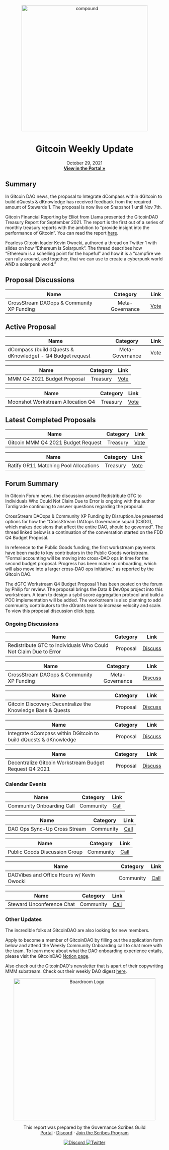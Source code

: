<p align="center">
  <a href="http://app.boardroom.info/gitcoin">
    <img src="https://s.gitcoin.co/static/v2/images/presskit/logotype.f06a89bd4582.svg" alt="compound" width="400" />
  </a>
  <h1 align="center">Gitcoin Weekly Update</h1>
  <p align="center">
    October 29, 2021
  <br />
  <a href="http://app.boardroom.info/gitcoin"><strong>View in the Portal »</strong></a>
  <br />
  </p>
</p>

## Summary

In Gitcoin DAO news, the proposal to Integrate dCompass within dGitcoin to build dQuests & dKnowledge has received feedback from the required amount of Stewards 1. The proposal is now live on Snapshot 1 until Nov 7th.

Gitcoin Financial Reporting by Elliot from Llama presented the GitcoinDAO Treasury Report for September 2021. The report is the first out of a series of monthly treasury reports with the ambition to “provide insight into the performance of Gitcoin”. You can read the report <a href="https://www.canva.com/design/DAEs4t7TzsE/Q2--4jnA6n5W4s9kgsQgzg/view?utm_content=DAEs4t7TzsE&utm_campaign=designshare&utm_medium=link&utm_source=publishsharelink">here</a>.

Fearless Gitcoin leader Kevin Owocki, authored a thread on Twitter 1 with slides on how “Ethereum is Solarpunk”. The thread describes how “Ethereum is a schelling point for the hopeful” and how it is a “campfire we can rally around, and together, that we can use to create a cyberpunk world AND a solarpunk world.”


## Proposal Discussions

| Name          | Category      | Link   |
| ------------- |:-------------:| :-----:|
| CrossStream DAOops & Community XP Funding | Meta-Governance | [Vote](https://gov.gitcoin.co/t/crossstream-daoops-community-xp-funding/8883)

## Active Proposal

| Name          | Category      | Link   |
| ------------- |:-------------:| :-----:|
| dCompass (build dQuests & dKnowledge) - Q4 Budget request | Meta-Governance | [Vote](https://snapshot.org/#/gitcoindao.eth/proposal/0x230bcb7d3548048fc94e5745f7934d80bfc357632af1038cb0941fc54fbae021)

| Name          | Category      | Link   |
| ------------- |:-------------:| :-----:|
| MMM Q4 2021 Budget Proposal | Treasury | [Vote](https://www.withtally.com/governance/gitcoin/proposal/7)

| Name          | Category      | Link   |
| ------------- |:-------------:| :-----:|
| Moonshot Workstream Allocation Q4 | Treasury | [Vote](https://www.withtally.com/governance/gitcoin/proposal/8)

## Latest Completed Proposals

| Name          | Category      | Link   |
| ------------- |:-------------:| :-----:|
| Gitcoin MMM Q4 2021 Budget Request | Treasury | [Vote](https://snapshot.org/#/gitcoindao.eth/proposal/QmZbt14YZBzLtx4umQ9hxSwxZFRsV8BNr9VV7dGoKRsDLT)

| Name          | Category      | Link   |
| ------------- |:-------------:| :-----:|
| Ratify GR11 Matching Pool Allocations | Treasury | [Vote](https://snapshot.org/#/gitcoindao.eth/proposal/QmSRTDaRckWkWBBAHDXXyatMFLUZcFjSCkvHSBuC84fgbf)

## Forum Summary

In Gitcoin Forum news, the discussion around Redistribute GTC to Individuals Who Could Not Claim Due to Error is ongoing with the author Tardigrade continuing to answer questions regarding the proposal.

CrossStream DAOops & Community XP Funding by DisruptionJoe presented options for how the “CrossStream DAOops Governance squad (CSDG), which makes decisions that affect the entire DAO, should be governed”. The thread linked below is a continuation of the conversation started on the FDD Q4 Budget Proposal.

In reference to the Public Goods funding, the first workstream payments have been made to key contributors in the Public Goods workstream. "Formal accounting will be moving into cross-DAO ops in time for the second budget proposal. Progress has been made on onboarding, which will also move into a larger cross-DAO ops initiative," as reported by the Gitcoin DAO.

The dGTC Workstream Q4 Budget Proposal 1 has been posted on the forum by Philip for review. The proposal brings the Data & DevOps project into this workstream. A team to design a sybil score aggregation protocol and build a POC implementation will be added. The workstream is also planning to add community contributors to the dGrants team to increase velocity and scale. To view this proposal discussion click <a href="https://gov.gitcoin.co/t/proposal-decentralize-gitcoin-workstream-budget-request-q4-2021/8895">here</a>.

### Ongoing Discussions

| Name          | Category      | Link   |
| ------------- |:-------------:| :-----:|
| Redistribute GTC to Individuals Who Could Not Claim Due to Error | Proposal | [Discuss](https://gov.gitcoin.co/t/proposal-redistribute-gtc-to-individuals-who-could-not-claim-due-to-error/8782)

| Name          | Category      | Link   |
| ------------- |:-------------:| :-----:|
| CrossStream DAOops & Community XP Funding | Meta-Governance | [Discuss](https://gov.gitcoin.co/t/crossstream-daoops-community-xp-funding/8883)

| Name          | Category      | Link   |
| ------------- |:-------------:| :-----:|
| Gitcoin Discovery: Decentralize the Knowledge Base & Quests | Proposal | [Discuss](https://gov.gitcoin.co/t/proposal-gitcoin-discovery-decentralize-the-knowledge-base-quests/8747)

| Name          | Category      | Link   |
| ------------- |:-------------:| :-----:|
| Integrate dCompass within DGitcoin to build dQuests & dKnowledge | Proposal | [Discuss](https://gov.gitcoin.co/t/proposal-integrate-dcompass-within-dgitcoin-to-build-dquests-dknowledge/8836)

| Name          | Category      | Link   |
| ------------- |:-------------:| :-----:|
| Decentralize Gitcoin Workstream Budget Request Q4 2021 | Proposal | [Discuss](https://gov.gitcoin.co/t/proposal-decentralize-gitcoin-workstream-budget-request-q4-2021/8895)

### Calendar Events

| Name          | Category      | Link   |
| ------------- |:-------------:| :-----:|
| Community Onboarding Call | Community | [Call](https://www.addevent.com/event/NX9316935)

| Name          | Category      | Link   |
| ------------- |:-------------:| :-----:|
| DAO Ops Sync-Up Cross Stream | Community | [Call](https://www.addevent.com/event/zp8218636)

| Name          | Category      | Link   |
| ------------- |:-------------:| :-----:|
| Public Goods Discussion Group | Community | [Call](https://www.addevent.com/event/PA8738644)

| Name          | Category      | Link   |
| ------------- |:-------------:| :-----:|
| DAOVibes and Office Hours w/ Kevin Owocki | Community | [Call](https://www.addevent.com/event/Vn9031075)

| Name          | Category      | Link   |
| ------------- |:-------------:| :-----:|
| Steward Unconference Chat | Community | [Call](https://www.addevent.com/event/ux8437207)

### Other Updates

The incredible folks at GitcoinDAO are also looking for new members.

Apply to become a member of GitcoinDAO by filling out the application form below and attend the Weekly Community Onboarding call to chat more with the team. To learn more about what the DAO onboarding experience entails, please visit the GitcoinDAO <a href="https://www.notion.so/gitcoin/06fad27dbd2d49468aa810c92f1f28c2?v=d403dc9f76144dcab232e3a18002494f">Notion page</a>.

Also check out the GitcoinDAO's newsletter  that is apart of their copywriting MMM substream. Check out their weekly DAO digest <a href="https://gov.gitcoin.co/t/gitcoindao-digest-15-formerly-week-in-governance/8806">here</a>.

<p align="center">
  <a href="http://app.boardroom.info/">
    <img src="https://i.ibb.co/PFcchnQ/boardroom.png" alt="Boardroom Logo" width="450" />
  </a>
</p>

<p align="center">
	This report was prepared by the Governance Scribes Guild
  <br />
  <a href="http://boardroom.info/">Portal</a>
  ·
  <a href="https://discord.com/invite/tgrTFg9">Discord</a>
  ·
  <a href="https://boardroom.mirror.xyz/JHrN8nVy_J4C7Xzj37zoyPANg0ZnNszhWy9YOZHC0lM">Join the Scribes Program</a>
</p>

<p align="center">
  <a href="https://discord.gg/CEZ8WfuK8s">
    <img src="https://img.shields.io/badge/Discord-Join-7289da?style=for-the-badge&logo=discord&logoColor=white" alt="Discord" />
  </a>
  <a href="https://twitter.com/boardroom_info">
    <img src="https://img.shields.io/badge/Twitter-Follow-1da1f2?style=for-the-badge&logo=twitter&logoColor=white" alt="Twitter" />
  </a>
</p>
